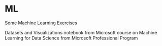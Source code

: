 # ML
Some Machine Learning Exercises

Datasets and Visualizations notebook from Microsoft course on Machine Learning for Data Science from Microsoft Professional Program
